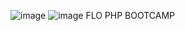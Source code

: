 ![image](https://user-images.githubusercontent.com/102829820/202924965-382ea24a-9808-4f14-8ef6-38b3165e6d8a.png)
![image](https://user-images.githubusercontent.com/102829820/202925038-2fda2aa9-cb00-4450-b48f-35bd74ae6d83.png)
 FLO PHP BOOTCAMP 

